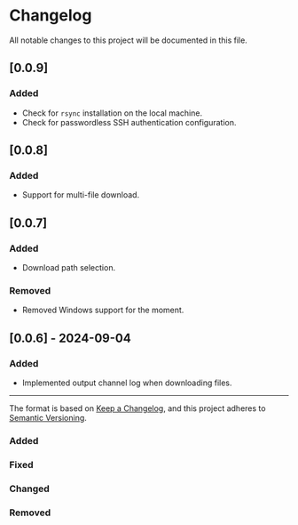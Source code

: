 # Changelog

All notable changes to this project will be documented in this file.

## [0.0.9]
### Added
- Check for `rsync` installation on the local machine.
- Check for passwordless SSH authentication configuration.

## [0.0.8]
### Added
- Support for multi-file download.

## [0.0.7]
### Added
- Download path selection.
### Removed
- Removed Windows support for the moment.

## [0.0.6] - 2024-09-04
### Added
- Implemented output channel log when downloading files.


---
The format is based on [Keep a Changelog](https://keepachangelog.com/en/1.1.0/),
and this project adheres to [Semantic Versioning](https://semver.org/spec/v2.0.0.html).
### Added
### Fixed
### Changed
### Removed
